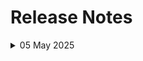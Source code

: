 # Release Notes

<details>
  <summary>05 May 2025</summary>

## Infrastructure Changes

NA

## Content Changes

NA
  
## Screenshot Updates

- **Change**: 

    1. Screenshots have been updated as per new UI changes and added the numberings in few images.
    2. Getting started page has been updated as per the new UI changes in the CloudLabs

## Testing Notes

- **Testing Date**: 2025-05-05

---
</details>
